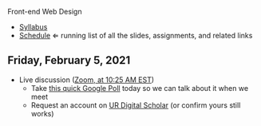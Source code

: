 Front-end Web Design

- [Syllabus](syllabus.md)
- [Schedule](schedule.md)   ⇐ running list of all the slides, assignments, and related links

## Friday, February 5, 2021

- Live discussion ([Zoom, at 10:25 AM EST](https://rochester.zoom.us/j/99406386666?pwd=VEV3NWNlSUZEMWlZc2VzNDIwWG1UUT09))
  - Take [this quick Google Poll](https://forms.gle/YuCLUVZnSwsvwAHB7) today so we can talk about it when we meet
  - Request an account on [UR Digital Scholar](https://digitalscholar.rochester.edu/) (or confirm yours still works)

